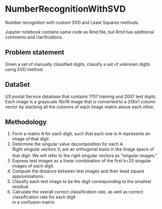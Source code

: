 # NumberRecognitionWithSVD

Number recognition with custom SVD and Least Squares methods.

Jupyter notebook contains same code as Rmd file, but Rmd has additional comments and clarifications.

## Problem statement

Given	a	set	of	manually	classified	digits,	classify	a	set	of	unknown	digits using	SVD	method.

## DataSet
US	postal	Service	database	that	contains	1707 training and	2007	test	digits.  
Each	image	is	a	grayscale	16x16	image	that	is	converted	to	a	256x1	column	vector by	stacking	all	the	columns	of	each	image	matrix above	each	other.

## Methodology

1. Form	a	matrix	A	for	each	digit,	such	that	each	row in	A	represents	an	image	of	that	digit.
1. Determine	the singular	value	decomposition	for each	A.  
Right singular vectors	$V_i$ are	an orthogonal	basis	in	the	image	space	of	that	digit. We	will	refer	to	the right singular	vectors	as “singular	images.”
1. Express	test	images	as	a	linear	combination	of	the	first	k=20 singular	images	of	each	digit.
1. Compute	the	distance	between	test	images	and	their	least	square	approximations.
1. Classify	each	test	image to	be	the	digit	corresponding	to	the	smallest	residual.	
1. Calculate	the	overall	correct	classification	rate,	as	well	as	correct	classification	rate	for	each	digit	
in	a	confusion	matrix.
